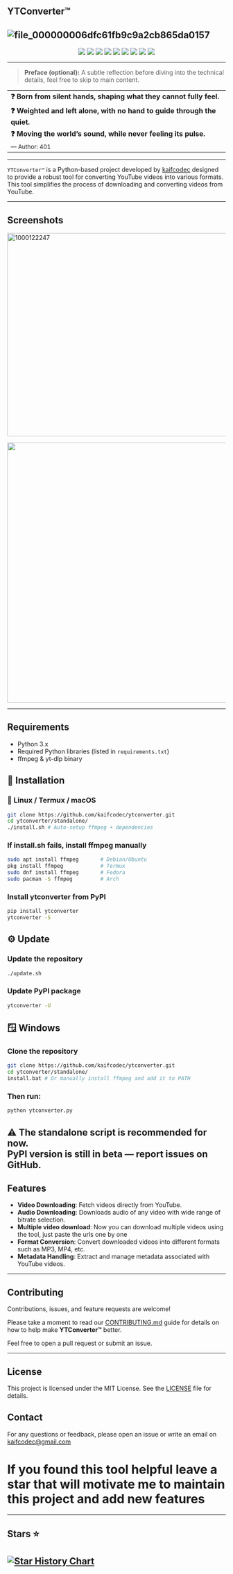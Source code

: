 ## YTConverter™
![file_000000006dfc61fb9c9a2cb865da0157](https://github.com/user-attachments/assets/eadca26f-79a7-4233-90dd-1c850f50a8cc)
---

<p align="center">
  <img src="https://img.shields.io/badge/Version-4.0.2-blueviolet?style=for-the-badge&logo=github" />
  <img src="https://img.shields.io/github/forks/kaifcodec/ytconverter?style=for-the-badge&logo=git" />
  <img src="https://img.shields.io/github/stars/kaifcodec/ytconverter?style=for-the-badge&logo=github" />
  <img src="https://img.shields.io/github/issues/kaifcodec/ytconverter?style=for-the-badge&logo=github" />
  <img src="https://img.shields.io/badge/Status-Stable-brightgreen?style=for-the-badge" />
  <img src="https://img.shields.io/badge/Tested%20on-Termux-black?style=for-the-badge&logo=termux" />
  <img src="https://img.shields.io/badge/Tested%20on-Windows-cyan?style=for-the-badge&logo=Windows" />
  <img src="https://img.shields.io/badge/Tested%20on-Linux-balck?style=for-the-badge&logo=Linux" />
 <!--- <img src="https://img.shields.io/pypi/dm/ytconverter?label=PyPI%20Downloads&color=blue&logo=pypi" /> --->
  <img src="https://static.pepy.tech/badge/ytconverter?left_color=black&right_color=brightgreen" />
</p>

---
> **Preface (optional):** A subtle reflection before diving into the technical details, feel free to skip to main content.

|                                                                 |
|-----------------------------------------------------------------|
| **❓ Born from silent hands, shaping what they cannot fully feel.** |
| **❓ Weighted and left alone, with no hand to guide through the quiet.** |
| **❓ Moving the world’s sound, while never feeling its pulse.** |
| <sub>— Author: 401</sub> |
---
`YTConverter™` is a Python-based project developed by [kaifcodec](https://github.com/kaifcodec) designed to provide a robust tool for converting YouTube videos into various formats. This tool simplifies the process of downloading and converting videos from YouTube.


---

## Screenshots
<p align= "left">
 <img width="1004" height="469" alt="1000122247" src="https://github.com/user-attachments/assets/80269ce0-1443-4dc4-836f-3bf63905879b" />
</p>
<p align="left">
<img src= "https://github.com/user-attachments/assets/8e9d00ce-b698-4b1f-8870-badd5d274442" width="600" height="600"/>
</p>

---

## Requirements
- Python 3.x
- Required Python libraries (listed in `requirements.txt`)
- ffmpeg & yt-dlp binary

## 🧩 Installation

### 🐧 Linux / Termux / macOS
```bash
git clone https://github.com/kaifcodec/ytconverter.git
cd ytconverter/standalone/
./install.sh # Auto-setup ffmpeg + dependencies
```
### If install.sh fails, install ffmpeg manually
```bash
sudo apt install ffmpeg       # Debian/Ubuntu  
pkg install ffmpeg            # Termux  
sudo dnf install ffmpeg       # Fedora  
sudo pacman -S ffmpeg         # Arch
```
### Install ytconverter from PyPI
```bash
pip install ytconverter
ytconverter -S
```

## ⚙️ Update
### Update the repository
```bash
./update.sh
```
### Update PyPI package
```bash
ytconverter -U

```
## 🪟 Windows
### Clone the repository
```bash
git clone https://github.com/kaifcodec/ytconverter.git
cd ytconverter/standalone/
install.bat # Or manually install ffmpeg and add it to PATH
```
### Then run:
```bash
python ytconverter.py
```

⚠️ The standalone script is recommended for now.  
PyPI version is still in beta — report issues on GitHub.
---

## Features
- **Video Downloading**: Fetch videos directly from YouTube.
- **Audio Downloading**: Downloads audio of any video with wide range of bitrate selection.
- **Multiple video download**: Now you can download multiple videos using the tool, just paste the urls one by one
- **Format Conversion**: Convert downloaded videos into different formats such as MP3, MP4, etc.
- **Metadata Handling**: Extract and manage metadata associated with YouTube videos.

---



## Contributing

Contributions, issues, and feature requests are welcome!

Please take a moment to read our [CONTRIBUTING.md](CONTRIBUTING.md) guide for details on how to help make **YTConverter™** better.

Feel free to open a pull request or submit an issue.


---

## License
This project is licensed under the MIT License. See the [LICENSE](LICENSE) file for details.

## Contact
For any questions or feedback, please open an issue or write an email on kaifcodec@gmail.com

# If you found this tool helpful leave a star that will motivate me to maintain this project and add new features 
---
## Stars ⭐ 
[![Star History Chart](https://api.star-history.com/svg?repos=kaifcodec/ytconverter&type=Date)](https://star-history.com/#kaifcodec/ytconverter&Date)
---

